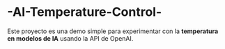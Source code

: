 # -AI-Temperature-Control-
Este proyecto es una demo simple para experimentar con la **temperatura en modelos de IA** usando la API de OpenAI.
